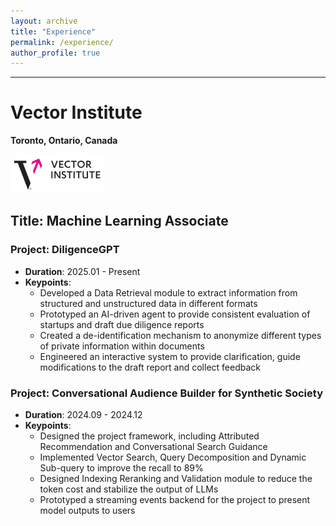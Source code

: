 ```yaml
---
layout: archive
title: "Experience"
permalink: /experience/
author_profile: true
---
```


--------------

# Vector Institute

**Toronto, Ontario, Canada** 

<img src="../images/vector.png" alt="vector" width="150">

## **Title: Machine Learning Associate**


### Project: DiligenceGPT

- **Duration**: 2025.01 - Present
- **Keypoints**:
  - Developed a Data Retrieval module to extract information from structured and unstructured data in different formats
  - Prototyped an AI-driven agent to provide consistent evaluation of startups and draft due diligence reports
  - Created a de-identification mechanism to anonymize different types of private information within documents   
  - Engineered an interactive system to provide clarification, guide modifications to the draft report and collect feedback

### Project: Conversational Audience Builder for Synthetic Society

- **Duration**: 2024.09 - 2024.12
- **Keypoints**:
  - Designed the project framework, including Attributed Recommendation and Conversational Search Guidance
  - Implemented Vector Search, Query Decomposition and Dynamic Sub-query to improve the recall to 89%
  - Designed Indexing Reranking and Validation module to reduce the token cost and stabilize the output of LLMs
  - Prototyped a streaming events backend for the project to present model outputs to users

